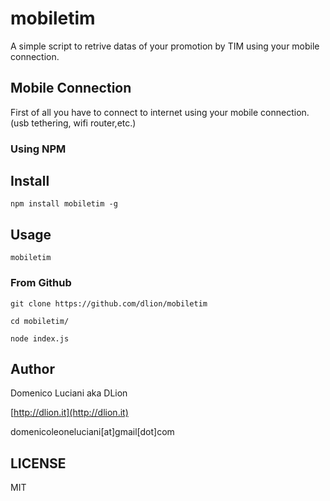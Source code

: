 # mobiletim

A simple script to retrive datas of your promotion by TIM using your mobile connection.

## Mobile Connection
First of all you have to connect to internet using your mobile connection. (usb tethering, wifi router,etc.)

### Using NPM

## Install 
`npm install mobiletim -g`

## Usage
`mobiletim`

### From Github
`git clone https://github.com/dlion/mobiletim`

`cd mobiletim/`

`node index.js`

## Author
Domenico Luciani aka DLion

[http://dlion.it](http://dlion.it)

domenicoleoneluciani[at]gmail[dot]com

## LICENSE
MIT
